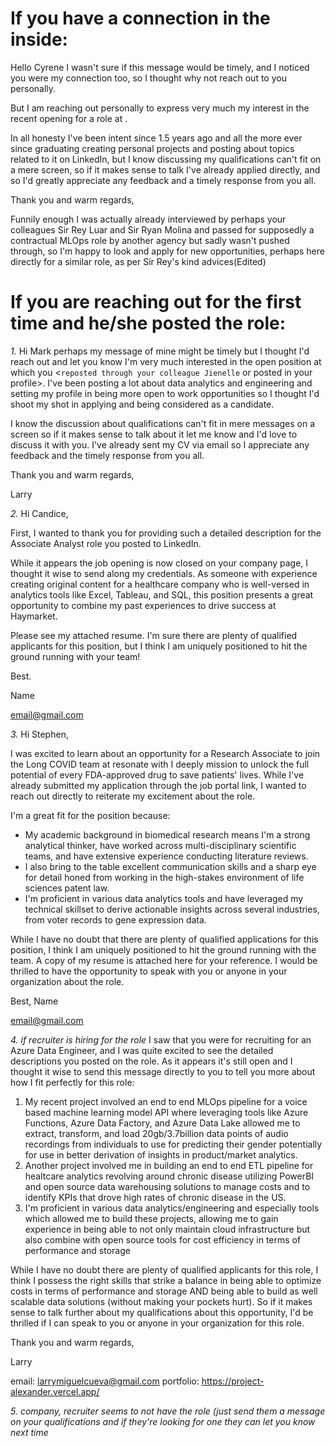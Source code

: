 # If you have a connection in the inside:
Hello Cyrene I wasn't sure if this message would be timely, and I noticed you were my connection too, so I thought why not reach out to you personally.

But I am reaching out personally to express very much my interest in the recent opening for a <roles> role at <company>. 

In all honesty I've been intent since 1.5 years ago and all the more ever since graduating creating personal projects and posting about topics related to it on LinkedIn, but I know discussing my qualifications can't fit on a mere screen, so if it makes sense to talk I've already applied directly, and so I'd greatly appreciate any feedback and a timely response from you all.

Thank you and warm regards, 

Funnily enough I was actually already interviewed by perhaps your colleagues Sir Rey Luar and Sir Ryan Molina and passed for supposedly a contractual MLOps role by another agency but sadly wasn't pushed through, so I'm happy to look and apply for new opportunities, perhaps here directly for a similar role, as per Sir Rey's kind advices(Edited)

# If you are reaching out for the first time and he/she posted the role:
*1.*
Hi Mark perhaps my message of mine might be timely but I thought I'd reach out and let you know I'm very much interested in the open <role> position at <company> which you <`reposted through your colleague Jienelle` or posted in your profile>. I've been posting a lot about data analytics and engineering and setting my profile in being more open to work opportunities so I thought I'd shoot my shot in applying and being considered as a candidate.

I know the discussion about qualifications can't fit in mere messages on a screen so if it makes sense to talk about it let me know and I'd love to discuss it with you. I've already sent <you or Jienelle> my CV via email so I appreciate any feedback and the timely response from you all. 

Thank you and warm regards, 

Larry

*2.*
Hi Candice,

First, I wanted to thank you for providing such a detailed description for the Associate Analyst role you posted to LinkedIn.

While it appears the job opening is now closed on your company page, I thought it wise to send along my credentials. As someone with experience creating original content for a healthcare company who is well-versed in analytics tools like Excel, Tableau, and SQL, this position presents a great opportunity to combine my past experiences to drive success at Haymarket.

Please see my attached resume. I'm sure there are plenty of qualified applicants for this position, but I think I am uniquely positioned to hit the ground running with your team!

Best.

Name

email@gmail.com


*3.*
Hi Stephen,

I was excited to learn about an opportunity for a Research Associate to join the Long COVID team at resonate with I deeply mission to unlock the full potential of every FDA-approved drug to save patients' lives. While I've already submitted my application through the job portal link, I wanted to reach out directly to reiterate my excitement about the role.

I'm a great fit for the position because:
- My academic background in biomedical research means I'm a strong analytical thinker, have worked across multi-disciplinary scientific teams, and have extensive experience conducting literature reviews.
- I also bring to the table excellent communication skills and a sharp eye for detail honed from working in the high-stakes environment of life sciences patent law.
- I'm proficient in various data analytics tools and have leveraged my technical skillset to derive actionable insights across several industries, from voter records to gene expression data.

While I have no doubt that there are plenty of qualified applications for this position, I think I am uniquely positioned to hit the ground running with the team. A copy of my resume is attached here for your reference. I would be thrilled to have the opportunity to speak with you or anyone in your organization about the role.

Best, Name

email@gmail.com

*4. if recruiter is hiring for the role* 
I saw that you were for recruiting for an Azure Data Engineer, and I was quite excited to see the detailed descriptions you posted on the role. As it appears it's still open and I thought it wise to send this message directly to you to tell you more about how I fit perfectly for this role:

1. My recent project involved an end to end MLOps pipeline for a voice based machine learning model API where leveraging tools like Azure Functions, Azure Data Factory, and Azure Data Lake allowed me to extract, transform, and load 20gb/3.7billion data points of audio recordings from individuals to use for predicting their gender potentially for use in better derivation of insights in product/market analytics.
2. Another project involved me in building an end to end ETL pipeline for healtcare analytics revolving around chronic disease utilizing PowerBI and open source data warehousing solutions to manage costs and to identify KPIs that drove high rates of chronic disease in the US.
3. I'm proficient in various data analytics/engineering and especially tools which allowed me to build these projects, allowing me to gain experience in being able to not only maintain cloud infrastructure but also combine with open source tools for cost efficiency in terms of performance and storage 

While I have no doubt there are plenty of qualified applicants for this role, I think I possess the right skills that strike a balance in being able to optimize costs in terms of performance and storage AND being able to build as well scalable data solutions (without making your pockets hurt). So if it makes sense to talk further about my qualifications about this opportunity, I'd be thrilled if I can speak to you or anyone in your organization for this role.

Thank you and warm regards,

Larry

email: larrymiguelcueva@gmail.com
portfolio: https://project-alexander.vercel.app/

*5. company, recruiter seems to not have the role (just send them a message on your qualifications and if they're looking for one they can let you know next time* 